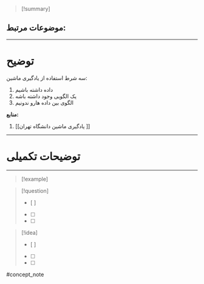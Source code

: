 
> [!summary]
>



**موضوعات مرتبط:**
- 




---
# توضیح


سه شرط استفاده از یادگیری ماشین:
1. داده داشته باشیم
2. یک الگویی وجود داشته باشه
3. الگوی بین داده هارو ندونیم









**منابع:**

1. [[یادگیری ماشین دانشگاه تهران ]]

---

# توضیحات تکمیلی








---

> [!example] 
> 




> [!question] 
>- [ ] 
>- [ ]  
>- [ ] 


> [!idea] 
> - [ ] 
>- [ ] 
>- [ ] 

#concept_note

